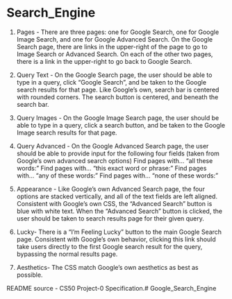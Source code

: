 # Search_Engine

1. Pages - There are three pages: one for Google Search, one for Google Image Search, and one for Google Advanced Search. On the Google Search page, there are links in the upper-right of the page to go to Image Search or Advanced Search. On each of the other two pages, there is a link in the upper-right to go back to Google Search.

2. Query Text - On the Google Search page, the user should be able to type in a query, click “Google Search”, and be taken to the Google search results for that page. Like Google’s own, search bar is centered with rounded corners. The search button is centered, and beneath the search bar.

3. Query Images - On the Google Image Search page, the user should be able to type in a query, click a search button, and be taken to the Google Image search results for that page.

4. Query Advanced - On the Google Advanced Search page, the user should be able to provide input for the  following four fields (taken from Google’s own advanced search options)
Find pages with… “all these words:”
Find pages with… “this exact word or phrase:”
Find pages with… “any of these words:”
Find pages with… “none of these words:”

5. Appearance - Like Google’s own Advanced Search page, the four options are stacked vertically, and all of the text fields are left aligned.
Consistent with Google’s own CSS, the “Advanced Search” button is blue with white text. When the “Advanced Search” button is clicked, the user should be taken to search results page for their given query.

6. Lucky- There is a “I’m Feeling Lucky” button to the main Google Search page. Consistent with Google’s own behavior, clicking this link should take users directly to the first Google search result for the query, bypassing the normal results page.

7. Aesthetics- The CSS match Google’s own aesthetics as best as possible.

README source - CS50 Project-0 Specification.# Google_Search_Engine
